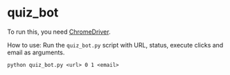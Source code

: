 # quiz_bot

To run this, you need [ChromeDriver](https://chromedriver.chromium.org/getting-started).

How to use: Run the `quiz_bot.py` script with URL, status, execute clicks and email as arguments.

`python quiz_bot.py <url> 0 1 <email>`
